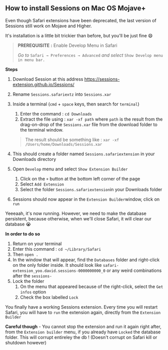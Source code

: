 ## How to install Sessions on Mac OS Mojave+ 

Even though Safari extensions have been deprecated, the last version of Sessions still work on Mojave and Higher.

It's installation is a little bit trickier than before, but you'll be just fine 😄

> **PREREQUISITE** **:** Enable Develop Menu in Safari
>
> *Go to* `Safari → Preferences → Advanced` *and select*  `Show Develop menu in menu bar.` 

**Steps**

1. Download Session at this address <https://sessions-extension.github.io/Sessions/>

2. Rename `Sessions.safariextz` into `Sessions.xar` 

3. Inside a terminal (`cmd` + `space` keys, then search for `terminal`)

   1. Enter the command : `cd Downloads`
   2. Extract the file using :
      `xar -xf path` where `path` is the result from the drag-on-drop of the `Sessions.xar` file from the download folder to the terminal window.

   >  The result should be something like : `xar -xf /Users/home/Downloads/Sessions.xar` 

4. This should  create a folder named `Sessions.safariextension` in your Downloads directory

5. Open `Develop` menu and select `Show Extension Builder`

   1. Click on the `+` button at the bottom left corner of the page
   2. Select `Add Extension`
   3. Select the folder `Sessions.safariextension`in your Downloads folder

6. Sessions should now appear in the `Extension Builder`window, click on `run`

Yeeeaah, it's now running. However, we need to make the database persistent, because otherwise, when we'll close Safari, it will clear our database 😭

**In order to do so**

1. Return on your terminal
2. Enter this command : `cd ~/Library/Safari`
3. Then `open .`
4. In the window that will appear, find the `Databases` folder and right-click on the only folder inside. It should look like `safari-extension_yoo.david.sessions-0000000000_0` or any weird combinations after the `sessions-`
5. Lock the folder
   1. On the menu that appeared because of the right-click, select the `Get infos` option
   2. Check the box labelled `Lock`



You finally have a working Sessions extension. Every time you will restart Safari, you will have to `run` the extension again, directly from the `Extension Builder`

**Careful though** - You cannot stop the extension and run it again right after, from the `Extension builder` menu, if you already have `Locked` the database folder. This will corrupt entireley the db ! (Doesn't corrupt on Safari kill or shutdown however)
